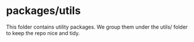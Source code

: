 # packages/utils

This folder contains utility packages. We group them under
the utils/ folder to keep the repo nice and tidy.
